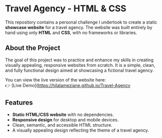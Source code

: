 # Travel Agency - HTML & CSS

This repository contains a personal challenge I undertook to create a static **showcase website** for a travel agency. The website was built entirely by hand using only **HTML** and **CSS**, with no frameworks or libraries.

## About the Project

The goal of this project was to practice and enhance my skills in creating visually appealing, responsive websites from scratch. It is a simple, clean, and fully functional design aimed at showcasing a fictional travel agency.

You can view the live version of the website here:  
👉 [Live Demo](https://hilalameziane.github.io/Travel-Agency

## Features

- **Static HTML/CSS website** with no dependencies.
- **Responsive design** for desktop and mobile devices.
- Clean, semantic, and accessible HTML structure.
- A visually appealing design reflecting the theme of a travel agency.
